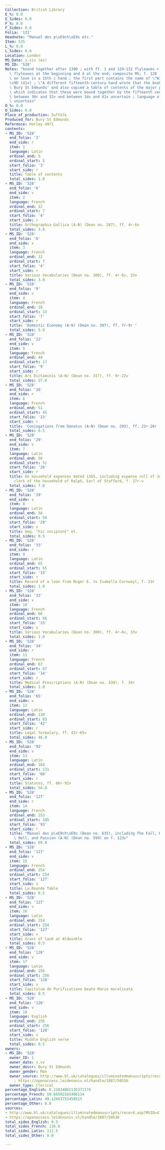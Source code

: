 ```yaml
---
Collection: British Library
E_%: 0.0
E_Sides: 0.0
F_%: 0.0
F_Sides: 0.0
Folia: '131'
Headnote: "Manuel des p\xE9ch\xE9s etc."
Item: 535
L_%: 0.0
L_Sides: 0.0
Location: London
MS_Date: s.xiv (ex)
MS_ID: '528'
Notes: "bound together after 1390 ; with ff. 1 and 129-131 flyleaves + 4 unfoliated\
  \ flyleaves at the beginning and 4 at the end; composite MS; f. 128  contains verses\
  \ on love in a 15th c hand ; the first part contains the name of \"Willelmus Smyth\"\
  \x9D (41v) ; \"A different fifteenth-century hand wrote that the book belonged to\
  \ Bury St Edmunds' and also copied a table of contents of the major parts (3r),\
  \ which indicates that these were bound together by the fifteenth century\" ; contents\
  \ between 30r and 32v and between 34v and 41v uncertain ; language of table of contents\
  \ uncertain"
O_%: 0.0
O_Sides: 0.0
Place_of_production: Suffolk
Produced_for: Bury St Edmunds
Reference: Harley 4971
contents:
- MS_ID: '528'
  end_folio: '3'
  end_side: r
  item: 1
  language: Latin
  ordinal_end: 5
  ordinal_start: 5
  start_folio: '3'
  start_side: r
  title: Table of contents
  total_sides: 1.0
- MS_ID: '528'
  end_folio: '6'
  end_side: v
  item: 2
  language: French
  ordinal_end: 12
  ordinal_start: 7
  start_folio: '4'
  start_side: r
  title: Orthographia Gallica (A-N) (Dean no. 287), ff. 4r-6v
  total_sides: 3.0
- MS_ID: '528'
  end_folio: '6'
  end_side: v
  item: 3
  language: French
  ordinal_end: 12
  ordinal_start: 7
  start_folio: '4'
  start_side: r
  title: Various Vocabularies (Dean no. 300), ff. 4r-6v, 33v
  total_sides: 3.0
- MS_ID: '528'
  end_folio: '9'
  end_side: v
  item: 4
  language: French
  ordinal_end: 18
  ordinal_start: 13
  start_folio: '7'
  start_side: r
  title: 'Domestic Economy (A-N) (Dean no. 397), ff. 7r-9r '
  total_sides: 5.0
- MS_ID: '528'
  end_folio: '22'
  end_side: v
  item: 5
  language: French
  ordinal_end: 44
  ordinal_start: 17
  start_folio: '9'
  start_side: r
  title: Ars Dictaminis (A-N) (Dean no. 317), ff. 9r-22v
  total_sides: 27.0
- MS_ID: '528'
  end_folio: '26'
  end_side: r
  item: 6
  language: French
  ordinal_end: 51
  ordinal_start: 45
  start_folio: '23'
  start_side: r
  title: 'Conjugations from Donatus (A-N) (Dean no. 293), ff. 23r-26r '
  total_sides: 6.5
- MS_ID: '528'
  end_folio: '29'
  end_side: v
  item: 7
  language: Latin
  ordinal_end: 58
  ordinal_start: 51
  start_folio: '26'
  start_side: r
  title: On household expenses dated 1365, including expense roll of John Bromleye,
    clerk of the household of Ralph, Earl of Stafford, f. 27r-v
  total_sides: 7.0
- MS_ID: '528'
  end_folio: '29'
  end_side: v
  item: 8
  language: Latin
  ordinal_end: 58
  ordinal_start: 58
  start_folio: '29'
  start_side: v
  title: beg. "hic incipiunt" et.
  total_sides: 0.5
- MS_ID: '528'
  end_folio: '33'
  end_side: r
  item: 9
  language: Latin
  ordinal_end: 65
  ordinal_start: 65
  start_folio: '33'
  start_side: r
  title: Record of a loan from Roger E. to Isabella Cornwayl, f. 33r
  total_sides: 1.0
- MS_ID: '528'
  end_folio: '33'
  end_side: v
  item: 10
  language: French
  ordinal_end: 66
  ordinal_start: 66
  start_folio: '33'
  start_side: v
  title: Various Vocabularies (Dean no. 300), ff. 4r-6v, 33v
  total_sides: 1.0
- MS_ID: '528'
  end_folio: '34'
  end_side: r
  item: 11
  language: French
  ordinal_end: 67
  ordinal_start: 67
  start_folio: '34'
  start_side: r
  title: Medical Prescriptions (A-N) (Dean no. 439), f. 34r
  total_sides: 1.0
- MS_ID: '528'
  end_folio: '65'
  end_side: v
  item: 12
  language: Latin
  ordinal_end: 130
  ordinal_start: 83
  start_folio: '42'
  start_side: r
  title: Legal formulary, ff. 42r-65v
  total_sides: 48.0
- MS_ID: '528'
  end_folio: '92'
  end_side: v
  item: 13
  language: Latin
  ordinal_end: 184
  ordinal_start: 131
  start_folio: '66'
  start_side: r
  title: Statutes, ff. 66r-92v
  total_sides: 54.0
- MS_ID: '528'
  end_folio: '127'
  end_side: r
  item: 14
  language: French
  ordinal_end: 253
  ordinal_start: 185
  start_folio: '93'
  start_side: r
  title: "Manuel des p\xE9ch\xE9s (Dean no. 635), including The Fall, Harrowing of\
    \ Hell, and Passion (A-N) (Dean no. 599) on f. 123v"
  total_sides: 69.0
- MS_ID: '528'
  end_folio: '127'
  end_side: v
  item: 15
  language: French
  ordinal_end: 254
  ordinal_start: 254
  start_folio: '127'
  start_side: v
  title: La Rounde Table
  total_sides: 0.5
- MS_ID: '528'
  end_folio: '127'
  end_side: v
  item: 16
  language: Latin
  ordinal_end: 254
  ordinal_start: 254
  start_folio: '127'
  start_side: v
  title: Grant of land at Aldwinkle
  total_sides: 0.5
- MS_ID: '528'
  end_folio: '128'
  end_side: v
  item: 17
  language: Latin
  ordinal_end: 256
  ordinal_start: 256
  start_folio: '128'
  start_side: v
  title: Capitulum de Purificatione beate Marie moralisata
  total_sides: 0.5
- MS_ID: '528'
  end_folio: '128'
  end_side: v
  item: 18
  language: English
  ordinal_end: 256
  ordinal_start: 256
  start_folio: '128'
  start_side: v
  title: Middle English verse
  total_sides: 0.5
owners:
- MS_ID: '528'
  owner_ID: 1
  owner_date: s.xv
  owner_descr: Bury St Edmunds
  owner_gender: Man
  owner_source: http://www.bl.uk/catalogues/illuminatedmanuscripts/record.asp?MSID=4716&CollID=8&NStart=4971
    ; https://openaccess.leidenuniv.nl/handle/1887/50536
  owner_type: Clerical
percentage_English: 0.21834061135371174
percentage_French: 50.65502183406114
percentage_Latin: 49.12663755458515
percentage_Other: 0.0
sources:
- http://www.bl.uk/catalogues/illuminatedmanuscripts/record.asp?MSID=4716&CollID=8&NStart=4971
- https://openaccess.leidenuniv.nl/handle/1887/50536
total_sides_English: 0.5
total_sides_French: 116.0
total_sides_Latin: 112.5
total_sides_Other: 0.0

---
```

